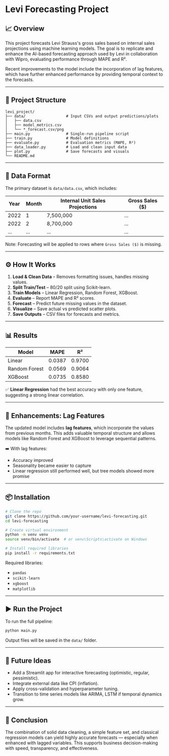 
# Levi Forecasting Project

## 📈 Overview
This project forecasts Levi Strauss's gross sales based on internal sales projections using machine learning models. The goal is to replicate and enhance the AI-based forecasting approach used by Levi in collaboration with Wipro, evaluating performance through MAPE and R².

Recent improvements to the model include the incorporation of lag features, which have further enhanced performance by providing temporal context to the forecasts.

---

## 🔧 Project Structure

```
levi_project/
├── data/                  # Input CSVs and output predictions/plots
│   ├── data.csv
│   ├── model_metrics.csv
│   └── *_forecast.csv/png
├── main.py                # Single-run pipeline script
├── train.py               # Model definitions
├── evaluate.py            # Evaluation metrics (MAPE, R²)
├── data_loader.py         # Load and clean input data
├── plot.py                # Save forecasts and visuals
└── README.md
```

---

## 📂 Data Format

The primary dataset is `data/data.csv`, which includes:

| Year | Month | Internal Unit Sales Projections | Gross Sales ($) |
|------|-------|---------------------------------|-----------------|
| 2022 | 1     | 7,500,000                       |  ...            |
| 2022 | 2     | 8,700,000                       |  ...            |
| ...  | ...   | ...                             |  ...            |

Note: Forecasting will be applied to rows where `Gross Sales ($)` is missing.

---

## ⚙️ How It Works

1. **Load & Clean Data** – Removes formatting issues, handles missing values.
2. **Split Train/Test** – 80/20 split using Scikit-learn.
3. **Train Models** – Linear Regression, Random Forest, XGBoost.
4. **Evaluate** – Report MAPE and R² scores.
5. **Forecast** – Predict future missing values in the dataset.
6. **Visualize** – Save actual vs predicted scatter plots.
7. **Save Outputs** – CSV files for forecasts and metrics.

---

## 📊 Results

| Model         | MAPE   | R²     |
|---------------|--------|--------|
| Linear        | 0.0387 | 0.9700 |
| Random Forest | 0.0569 | 0.9064 |
| XGBoost       | 0.0735 | 0.8580 |

✅ **Linear Regression** had the best accuracy with only one feature, suggesting a strong linear correlation.

---

## 📘 Enhancements: Lag Features

The updated model includes **lag features**, which incorporate the values from previous months. This adds valuable temporal structure and allows models like Random Forest and XGBoost to leverage sequential patterns.

➡️ With lag features:
- Accuracy improved
- Seasonality became easier to capture
- Linear regression still performed well, but tree models showed more promise

---

## 📦 Installation

```bash
# Clone the repo
git clone https://github.com/your-username/levi-forecasting.git
cd levi-forecasting

# Create virtual environment
python -m venv venv
source venv/bin/activate  # or venv\Scripts\activate on Windows

# Install required libraries
pip install -r requirements.txt
```

Required libraries:
- `pandas`
- `scikit-learn`
- `xgboost`
- `matplotlib`

---

## ▶️ Run the Project

To run the full pipeline:

```bash
python main.py
```

Output files will be saved in the `data/` folder.

---

## 🚀 Future Ideas

- Add a Streamlit app for interactive forecasting (optimistic, regular, pessimistic).
- Integrate external data like CPI (inflation).
- Apply cross-validation and hyperparameter tuning.
- Transition to time series models like ARIMA, LSTM if temporal dynamics grow.

---

## 🧠 Conclusion

The combination of solid data cleaning, a simple feature set, and classical regression models can yield highly accurate forecasts — especially when enhanced with lagged variables. This supports business decision-making with speed, transparency, and effectiveness.

